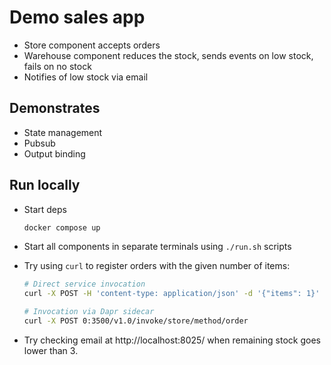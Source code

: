 # Demo sales app

- Store component accepts orders
- Warehouse component reduces the stock, sends events on low stock, fails on no stock
- Notifies of low stock via email

## Demonstrates

- State management
- Pubsub
- Output binding

## Run locally

- Start deps

    ```sh
    docker compose up
    ```

- Start all components in separate terminals using `./run.sh` scripts

- Try using `curl` to register orders with the given number of items:

    ```sh
    # Direct service invocation
    curl -X POST -H 'content-type: application/json' -d '{"items": 1}' 0:3001/order

    # Invocation via Dapr sidecar
    curl -X POST 0:3500/v1.0/invoke/store/method/order
    ```

- Try checking email at http://localhost:8025/ when remaining stock goes lower than 3.

